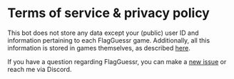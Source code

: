 # Terms of service & privacy policy

This bot does not store any data except your (public) user ID and information pertaining to each FlagGuessr game. Additionally, all this information is stored in games themselves, as described [here](https://github.com/mlnrDev/FlagGuessr#technical-details).

If you have a question regarding FlagGuessr, you can make a [new issue](https://github.com/mlnrDev/FlagGuessr/issues/new) or reach me via Discord.
